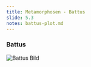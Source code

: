 ```yaml
---
title: Metamorphosen - Battus
slide: 5.3
notes: battus-plot.md
---
```


### Battus

![Battus Bild](https://cdn.noim.io/school/hermes/battus.jpg)
